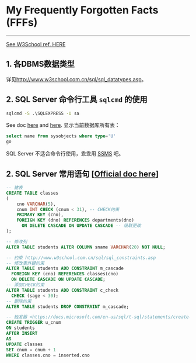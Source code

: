 # My Frequently Forgotten Facts (FFFs)
------
[See W3School ref. HERE](http://www.w3school.com.cn/sql/index.asp)
## 1. 各DBMS数据类型
详见<http://www.w3school.com.cn/sql/sql_datatypes.asp>。

## 2. SQL Server 命令行工具 `sqlcmd` 的使用
``` cmd
sqlcmd -S .\SQLEXPRESS -U sa
```
See doc [here](https://msdn.microsoft.com/zh-cn/library/ms165702.aspx) and [here](https://msdn.microsoft.com/zh-cn/library/ms162773.aspx).
显示当前数据库所有表：
``` sql
select name from sysobjects where type='U'
go
```
SQL Server 不适合命令行使用，乖乖用 [SSMS](https://docs.microsoft.com/en-us/sql/ssms/download-sql-server-management-studio-ssms) 吧。

## 2. SQL Server 常用语句 [[Official doc here](https://docs.microsoft.com/en-us/sql/t-sql/statements/statements)]
``` sql
-- 建表
CREATE TABLE classes
(
    cno VARCHAR(5),
    cnum INT CHECK (cnum < 31), -- CHECK约束
    PRIMARY KEY (cno),
    FOREIGN KEY (dno) REFERENCES departments(dno)
      ON DELETE CASCADE ON UPDATE CASCADE -- 级联更改
);

-- 修改列
ALTER TABLE students ALTER COLUMN sname VARCHAR(20) NOT NULL;

-- 约束 http://www.w3school.com.cn/sql/sql_constraints.asp
-- 修改表外键约束 
ALTER TABLE students ADD CONSTRAINT m_cascade
  FOREIGN KEY (cno) REFERENCES classes(cno)
  ON DELETE CASCADE ON UPDATE CASCADE;
-- 添加CHECK约束
ALTER TABLE students ADD CONSTRAINT c_check
  CHECK (sage < 30);
-- 删除约束
ALTER TABLE students DROP CONSTRAINT m_cascade;

-- 触发器 <https://docs.microsoft.com/en-us/sql/t-sql/statements/create-trigger-transact-sql>
CREATE TRIGGER u_cnum
ON students
AFTER INSERT
AS
UPDATE classes
SET cnum = cnum + 1
WHERE classes.cno = inserted.cno
```
